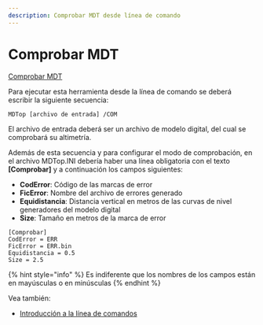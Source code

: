 ```yaml
---
description: Comprobar MDT desde línea de comando
---
```


# Comprobar MDT

[Comprobar MDT](../como.../como-comprobar-mdt.md)

Para ejecutar esta herramienta desde la línea de comando se deberá escribir la siguiente secuencia:

```text
MDTop [archivo de entrada] /COM
```

El archivo de entrada deberá ser un archivo de modelo digital, del cual se comprobará su altimetría.

Además de esta secuencia y para configurar el modo de comprobación, en el archivo MDTop.INI debería haber una línea obligatoria con el texto **\[Comprobar\]** y a continuación los campos siguientes:

* **CodError**: Código de las marcas de error
* **FicError**: Nombre del archivo de errores generado
* **Equidistancia**: Distancia vertical en metros de las curvas de nivel generadores del modelo digital
* **Size**: Tamaño en metros de la marca de error

```text
[Comprobar]
CodError = ERR
FicError = ERR.bin
Equidistancia = 0.5
Size = 2.5
```

{% hint style="info" %}
Es indiferente que los nombres de los campos están en mayúsculas o en minúsculas
{% endhint %}

Vea también:

* [Introducción a la línea de comandos](./)


